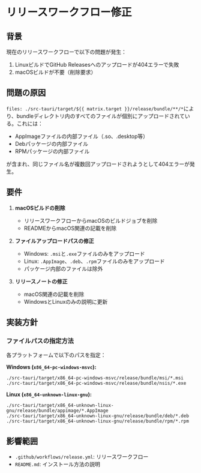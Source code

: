 # リリースワークフロー修正

## 背景

現在のリリースワークフローで以下の問題が発生：
1. LinuxビルドでGitHub Releasesへのアップロードが404エラーで失敗
2. macOSビルドが不要（削除要求）

## 問題の原因

`files: ./src-tauri/target/${{ matrix.target }}/release/bundle/**/*`により、bundleディレクトリ内のすべてのファイルが個別にアップロードされている。これには：
- AppImageファイルの内部ファイル（.so、.desktop等）
- Debパッケージの内部ファイル
- RPMパッケージの内部ファイル

が含まれ、同じファイル名が複数回アップロードされようとして404エラーが発生。

## 要件

1. **macOSビルドの削除**
   - リリースワークフローからmacOSのビルドジョブを削除
   - READMEからmacOS関連の記載を削除

2. **ファイルアップロードパスの修正**
   - Windows: `.msi`と`.exe`ファイルのみをアップロード
   - Linux: `.AppImage`、`.deb`、`.rpm`ファイルのみをアップロード
   - パッケージ内部のファイルは除外

3. **リリースノートの修正**
   - macOS関連の記載を削除
   - WindowsとLinuxのみの説明に更新

## 実装方針

### ファイルパスの指定方法

各プラットフォームで以下のパスを指定：

**Windows (`x86_64-pc-windows-msvc`):**
```
./src-tauri/target/x86_64-pc-windows-msvc/release/bundle/msi/*.msi
./src-tauri/target/x86_64-pc-windows-msvc/release/bundle/nsis/*.exe
```

**Linux (`x86_64-unknown-linux-gnu`):**
```
./src-tauri/target/x86_64-unknown-linux-gnu/release/bundle/appimage/*.AppImage
./src-tauri/target/x86_64-unknown-linux-gnu/release/bundle/deb/*.deb
./src-tauri/target/x86_64-unknown-linux-gnu/release/bundle/rpm/*.rpm
```

## 影響範囲

- `.github/workflows/release.yml`: リリースワークフロー
- `README.md`: インストール方法の説明

